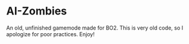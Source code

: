 # AI-Zombies
An old, unfinished gamemode made for BO2. This is very old code, so I apologize for poor practices. Enjoy!
